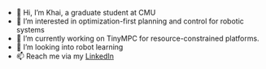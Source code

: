 - 👋 Hi, I’m Khai, a graduate student at CMU
- 👀 I’m interested in optimization-first planning and control for robotic systems
- 🌱 I’m currently working on TinyMPC for resource-constrained platforms.
- 💞️ I’m looking into robot learning
- 📫 Reach me via my [LinkedIn](https://www.linkedin.com/in/khainx/)

<!---
xkhainguyen/xkhainguyen is a ✨ special ✨ repository because its `README.md` (this file) appears on your GitHub profile.
You can click the Preview link to take a look at your changes.
--->
